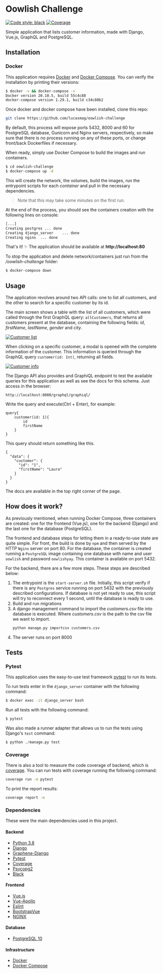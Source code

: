 # Oowlish Challenge
[![Code style: black](https://img.shields.io/badge/code%20style-black-000000.svg)](https://github.com/psf/black)
[![Coverage](https://github.com/lucasmag/oowlish-challenge/blob/master/back/customerinfo/tests/utils/coverage.svg)](https://github.com/lucasmag/oowlish-challenge)

Simple application that lists customer information, made with Django, Vue.js, GraphQL and PostgreSQL.

## Installation
### Docker
This application requires [Docker](https://docs.docker.com/engine/install/) and [Docker Compose](https://docs.docker.com/compose/install/).
You can verify the installation by printing their versions:
```bash
$ docker -v && docker-compose -v 
Docker version 20.10.5, build 55c4c88
docker-compose version 1.29.1, build c34c88b2
```
Once docker and docker compose have been installed, clone this repo:
```bash
git clone https://github.com/lucasmag/oowlish-challenge
```
By default, this process will expose ports 5432, 8000 and 60 for PostgreSQL database, Gunicorn and Nginx servers, respectively, so make sure that there is no process running on any of these ports, or change front/back Dockerfiles if necessary. 

When ready, simply use Docker Compose to build the images and run containers.

```bash
$ cd oowlish-challenge
$ docker-compose up -d
```

This will create the network, the volumes, build the images, run the entrypoint scripts for each _container_ and pull in the necessary dependencies.
> Note that this may take some minutes on the first run.

At the end of the process, you should see the containers creation with the following lines on console:

```bash
[...]
Creating postgres ... done
Creating django_server    ... done
Creating nginx  ... done
```

That's it! ✨
The application should be available at **http://localhost:80**

To stop the application and delete network/containers just run from the */oowlish-challenge* folder:

```bash
$ docker-compose down
```
## Usage ###
The application revolves around two API calls: one to list all customers, and the other to search for a specific customer by its id.

The main screen shows a table with the list of all customers, which were called through the first GraphQL query: `allCustomers`, that returns all customers present at the database, containing the following fields: *id*, *firstName*, *lastName*, *gender* and *city*.

[![Customer list](https://github.com/lucasmag/oowlish-challenge/blob/master/front/src/assets/customer-list.png)](https://github.com/lucasmag/oowlish-challenge)

When clicking on a specific customer, a modal is opened with the complete information of the customer. 
This information is queried through the GraphQL query `customer(id: Int)`, returning all fields.

[![Customer info](https://github.com/lucasmag/oowlish-challenge/blob/master/front/src/assets/customer-info.png)](https://github.com/lucasmag/oowlish-challenge)

The Django API also provides and GraphiQL endpoint to test the available queries for this application as well as see the docs for this schema. Just access in the browser:
```
http://localhost:8000/graphql/graphiql/
```

Write the query and execute(Ctrl + Enter), for example:
```gql
query{
    customer(id: 1){
        id
        firstName
    }
}
```
This query should return something like this.
```gql
{
  "data": {
    "customer": {
      "id": "1",
      "firstName": "Laura"
    }
  }
}
```
The docs are available in the top right corner of the page.

## How does it work? ###
As previously mentioned, when running Docker Compose, three containers are created: one for the frontend (Vue.js), one for the backend (Django) and the last one for the database (PostgreSQL).

The frontend and database steps for letting them in a ready-to-use state are quite simple. For front, the build is done by `npm` and then served by the HTTP `Nginx` server on port 80.
For the database, the container is created running a `PostgreSQL` image containing one database with name and user `oowlish` and password `oowlishyay`. This container is available on port 5432.

For the backend, there are a few more steps. These steps are described below:
1. The entrypoint is the `start-server.sh` file. Initially, this script verify if there is any `Postgres` service running on port 5432 with the previously described configurations. If database is not yet ready to use, this script will try to reconnect every 1 second, until the database is ready to use.
2. Build and run migrations
3. A django management command to import the *customers.csv* file into database is executed. Where *customers.csv* is the path to the csv file we want to import.
    ```python
    python manage.py importcsv customers.csv
    ```
4. The server runs on port 8000

## Tests ##
### Pytest ###
This application uses the easy-to-use test framework [pytest](https://docs.pytest.org/en/6.2.x/) to run its tests.

To run tests enter in the `django_server` container with the following command:
```bash
$ docker exec -it django_server bash
```

Run all tests with the following command:
```python
$ pytest
```

Was also made a runner adapter that allows us to run the tests using Django's `test` command:
```python
$ python ./manage.py test
```

### Coverage ###
There is also a tool to measure the code coverage of backend, which is [coverage](https://coverage.readthedocs.io/en/coverage-5.5/#). You can run tests with coverage running the following command:
```bash
coverage run -m pytest
```

To print the report results:
```bash
coverage report -m
```

### Dependencies ###
These were the main dependencies used in this project.

#### Backend
+ [Python 3.8](https://www.python.org/)
+ [Django](https://www.djangoproject.com/)
+ [Graphene-Django](https://docs.graphene-python.org/projects/django/en/latest/)
+ [Pytest](https://docs.pytest.org/en/6.2.x/index.html)
+ [Coverage](https://coverage.readthedocs.io/en/coverage-5.5/#)
+ [Psycopg2](https://pypi.org/project/psycopg2/)
+ [Black](https://black.readthedocs.io/en/stable/)

#### Frontend
+ [Vue.js](https://vuejs.org/)
+ [Vue-Apollo](https://apollo.vuejs.org/)
+ [Eslint](https://eslint.org/)
+ [BootstrapVue](https://bootstrap-vue.org/)
+ [NGINX](https://www.nginx.com/)

#### Database
+ [PostgreSQL 10](https://www.postgresql.org/)

#### Infrastructure
+ [Docker](https://docs.docker.com/engine/install/)
+ [Docker Compose](https://docs.docker.com/compose/install/)
